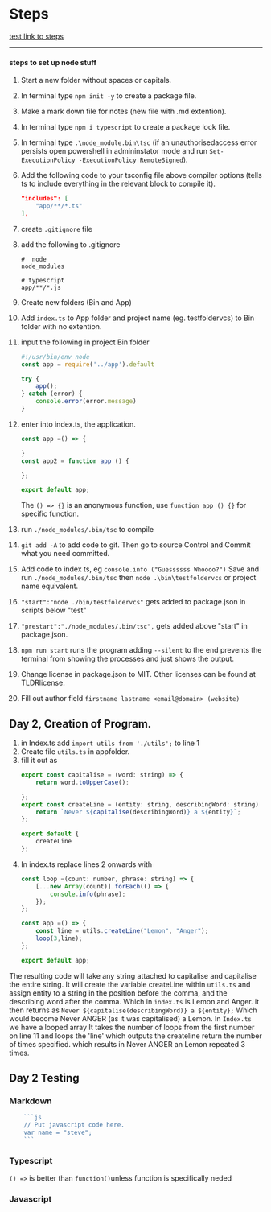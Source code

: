 # Steps

<!-- Press "crtl + /" to make comments -->
<!-- Space things out with lines for-example-type-like-this -->
<!-- Links work like this but dont preview on visual studio -->
[test link to steps](#steps) 

<hr>

#### steps to set up node stuff

1. Start a new folder without spaces or capitals.
2. In terminal type `npm init -y` to create a package file.
3. Make a mark down file for notes (new file with .md extention).
4. In terminal type `npm i typescript` to create a package lock file.
5. In terminal type `.\node_module.bin\tsc` (if an unauthorisedaccess error persists open powershell in admininstator mode and run 
`Set-ExecutionPolicy -ExecutionPolicy RemoteSigned`).
6. Add the following code to your tsconfig file above compiler options (tells ts to include everything in the relevant block to compile it).
    ````json
    "includes": [
        "app/**/*.ts"
    ],
    ````
7. create `.gitignore` file
8. add the following to .gitignore
    ```gitignore
    #  node
    node_modules

    # typescript
    app/**/*.js
    ```
9. Create new folders (Bin and App)
10. Add `index.ts` to App folder and project name (eg. testfoldervcs) to Bin folder with no extention.
11. input the following in project Bin folder
    ```js
    #!/usr/bin/env node
    const app = require('../app').default

    try {
        app();
    } catch (error) {
        console.error(error.message)
    }
    ```
12.  enter into index.ts, the application.
        ```js
        const app =() => {

        }
        const app2 = function app () {

        };

        export default app;
        ```
        The `() => {}` is an anonymous function, use `function app () {}` for specific function.


13. run `./node_modules/.bin/tsc` to compile
14. `git add -A` to add code to git. Then go to source Control and Commit what you need committed.
15. Add code to index ts, eg `console.info ("Guessssss Whoooo?")` Save and run `./node_modules/.bin/tsc` then `node .\bin\testfoldervcs` or project name equivalent.
16. `"start":"node ./bin/testfoldervcs"` gets added to package.json in scripts below "test"
17. `"prestart":"./node_modules/.bin/tsc",` gets added above "start" in package.json.
18. `npm run start` runs the program adding `--silent` to the end prevents the terminal from showing the processes and just shows the output.
19. Change license in package.json to MIT. Other licenses can be found at TLDRlicense.
20. Fill out author field `firstname lastname <email@domain> (website)`

## Day 2, Creation of Program.
1. in Index.ts add `import utils from './utils';` to line 1
2. Create file `utils.ts` in appfolder.
3. fill it out as
    ```js
    export const capitalise = (word: string) => {
        return word.toUpperCase();
    
    };
    export const createLine = (entity: string, describingWord: string) => {
        return `Never ${capitalise(describingWord)} a ${entity}`;
    };

    export default {
        createLine
    };
    ``` 
4. In index.ts replace lines 2 onwards with 
    ```js
    const loop =(count: number, phrase: string) => {
        [...new Array(count)].forEach(() => {
            console.info(phrase);
        });
    };

    const app =() => {
        const line = utils.createLine("Lemon", "Anger");
        loop(3,line);
    };

    export default app;
    ```
The resulting code will take any string attached to capitalise and capitalise the entire string. It will create the variable createLine within `utils.ts` and assign entity to a string in the position before the comma, and the describing word after the comma. Which in `index.ts` is Lemon and Anger. it then returns as
`Never ${capitalise(describingWord)} a ${entity};` Which would become Never ANGER (as it was capitalised) a Lemon.
In `Index.ts` we have a looped array It takes the number of loops from the first number on line 11 and loops the 'line' which outputs the createline return the number of times specified. which results in Never ANGER an Lemon repeated 3 times.
## Day 2 Testing

### Markdown

```js
    ```js
    // Put javascript code here.
    var name = "steve";
    ```
```
### Typescript
`() =>` is better than `function()`unless function is specifically neded

### Javascript